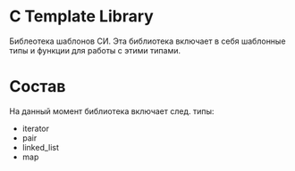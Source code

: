 C Template Library
==================

Библеотека шаблонов СИ. Эта библиотека включает в себя шаблонные типы и функции
для работы с этими типами.

Состав
======

На данный момент библиотека включает след. типы:
  - iterator
  - pair
  - linked_list
  - map


